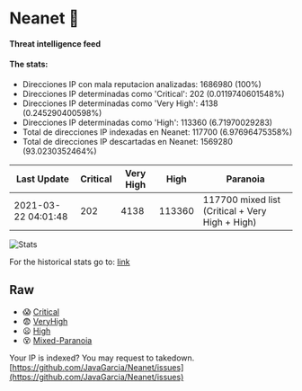 # Neanet :hocho:
#### Threat intelligence feed
#### The stats:

- Direcciones IP con mala reputacion analizadas: 1686980 (100%)
- Direcciones IP determinadas como 'Critical':  202 (0.0119740601548%)
- Direcciones IP determinadas como 'Very High':  4138 (0.245290400598%)
- Direcciones IP determinadas como 'High':  113360 (6.71970029283)
- Total de direcciones IP indexadas en Neanet:  117700 (6.97696475358%)
- Total de direcciones IP descartadas en Neanet:  1569280 (93.0230352464%)

| Last Update | Critical | Very High | High | Paranoia |
| --- | --- | --- | --- | --- |
| 2021-03-22 04:01:48 | 202 | 4138 | 113360 | 117700 mixed list (Critical + Very High + High)|

![Stats](https://docs.google.com/spreadsheets/d/e/2PACX-1vSnaNMIXVabIpDJjufMlzH7poXnshF3mgd8Is1g9ytUEzVsP5my4Trn8f-xkoLLQ38xpL3HtmUexLo6/pubchart?oid=501124687&format=image)

For the historical stats go to: [link](/stats.csv)
## Raw
- :scream: [Critical](https://raw.githubusercontent.com/JavaGarcia/Neanet/master/blacklists/neanet_critical.txt)
- :fearful: [VeryHigh](https://raw.githubusercontent.com/JavaGarcia/Neanet/master/blacklists/neanet_veryHigh.txtt)
- :frowning: [High](https://raw.githubusercontent.com/JavaGarcia/Neanet/master/blacklists/neanet_high.txt)
- :dizzy_face: [Mixed-Paranoia](https://raw.githubusercontent.com/JavaGarcia/Neanet/master/blacklists/neanet_all.txt)


Your IP is indexed? You may request to takedown. [https://github.com/JavaGarcia/Neanet/issues](https://github.com/JavaGarcia/Neanet/issues)
















































































































































































































































































































































































































































































































































































































































































































































































































































































































































































































































































































































































































































































































































































































































































































































































































































































































































































































































































































































































































































































































































































































































































































































































































































































































































































































































































































































































































































































































































































































































































































































































































































































































































































































































































































































































































































































































































































































































































































































































































































































































































































































































































































































































































































































































































































































































































































































































































































































































































































































































































































































































































































